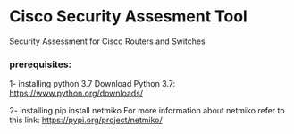 # Cisco Security Assesment Tool
 Security Assessment for Cisco Routers and Switches


<h3>prerequisites:</h3>

1- installing python 3.7
    Download Python 3.7: https://www.python.org/downloads/
    
    
2- installing  pip install netmiko
   For more information about netmiko refer to this link: https://pypi.org/project/netmiko/
   
   
